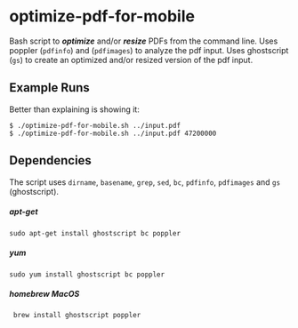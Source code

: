 # optimize-pdf-for-mobile

Bash script to ***optimize*** and/or ***resize*** PDFs from the command line.
Uses poppler (`pdfinfo`) and (`pdfimages`) to analyze the pdf input.
Uses ghostscript (`gs`) to create an optimized and/or resized version of the pdf input.
  
## Example Runs

Better than explaining is showing it:

```
$ ./optimize-pdf-for-mobile.sh ../input.pdf
$ ./optimize-pdf-for-mobile.sh ../input.pdf 47200000
```
## Dependencies

The script uses `dirname`, `basename`, `grep`, `sed`, `bc`, `pdfinfo`, `pdfimages` and `gs` (ghostscript).

##### apt-get
```
sudo apt-get install ghostscript bc poppler
```
##### yum
```
sudo yum install ghostscript bc poppler
```
##### homebrew MacOS
```
 brew install ghostscript poppler
```
